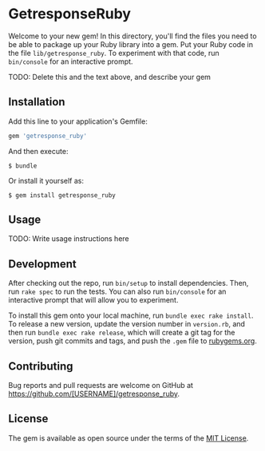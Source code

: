 # GetresponseRuby

Welcome to your new gem! In this directory, you'll find the files you need to be able to package up your Ruby library into a gem. Put your Ruby code in the file `lib/getresponse_ruby`. To experiment with that code, run `bin/console` for an interactive prompt.

TODO: Delete this and the text above, and describe your gem

## Installation

Add this line to your application's Gemfile:

```ruby
gem 'getresponse_ruby'
```

And then execute:

    $ bundle

Or install it yourself as:

    $ gem install getresponse_ruby

## Usage

TODO: Write usage instructions here

## Development

After checking out the repo, run `bin/setup` to install dependencies. Then, run `rake spec` to run the tests. You can also run `bin/console` for an interactive prompt that will allow you to experiment.

To install this gem onto your local machine, run `bundle exec rake install`. To release a new version, update the version number in `version.rb`, and then run `bundle exec rake release`, which will create a git tag for the version, push git commits and tags, and push the `.gem` file to [rubygems.org](https://rubygems.org).

## Contributing

Bug reports and pull requests are welcome on GitHub at https://github.com/[USERNAME]/getresponse_ruby.


## License

The gem is available as open source under the terms of the [MIT License](http://opensource.org/licenses/MIT).

